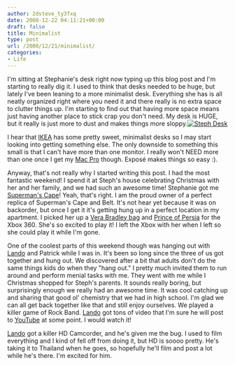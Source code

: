 ```yaml
---
author: 2dsteve_ty3fxq
date: 2008-12-22 04:11:21+00:00
draft: false
title: Minimalist
type: post
url: /2008/12/21/minimalist/
categories:
- Life
---
```


I'm sitting at Stephanie's desk right now typing up this blog post and I'm starting to really dig it. I used to think that desks needed to be huge, but lately I've been leaning to a more minimalist desk. Everything she has is all neatly organized right where you need it and there really is no extra space to clutter things up. I'm starting to find out that having more space means just having another place to stick crap you don't need. My desk is HUGE, but it really is just more to dust and makes things more sloppy.[![Steph Desk](http://www.bitsandbinary.com/wp-content/uploads/2008/12/steph-desk-2.thumbnail.jpg)
](http://www.bitsandbinary.com/wp-content/uploads/2008/12/steph-desk-2.jpg)

I hear that [IKEA](http://www.ikea.com/) has some pretty sweet, minimalist desks so I may start looking into getting something else. The only downside to something this small is that I can't have more than one monitor. I really won't NEED more than one once I get my [Mac Pro](http://store.apple.com/us/browse/home/shop_mac/family/mac_pro?mco=MTE2NjQ) though. Exposé makes things so easy :).

Anyway, that's not really why I started writing this post. I had the most fantastic weekend! I spend it at Steph's house celebrating Christmas with her and her family, and we had such an awesome time! Stephanie got me [Superman's Cape](http://www.entertainmentearth.com/prodinfo.asp?number=DC26905)! Yeah, that's right. I am the proud owner of a perfect replica of Superman's Cape and Belt. It's not hear yet because it was on backorder, but once I get it it's getting hung up in a perfect location in my apartment. I picked her up a [Vera Bradley bag](http://www.verabradley.com/Site/Store/ProductDetail.aspx?dept=7&sku=152%3a14) and [Prince of Persia](http://www.gamestop.com/Catalog/ProductDetails.aspx?product_id=71599) for the Xbox 360. She's so excited to play it! I left the Xbox with her when I left so she could play it while I'm gone.

One of the coolest parts of this weekend though was hanging out with [Lando](http://landoman.blogspot.com) and Patrick while I was in. It's been so long since the three of us got together and hung out. We discovered after a bit that adults don't do the same things kids do when they "hang out." I pretty much invited them to run around and perform menial tasks with me. They went with me while I Christmas shopped for Steph's parents. It sounds really boring, but surprisingly enough we really had an awesome time. It was cool catching up and sharing that good ol' chemistry that we had in high school. I'm glad we can all get back together like that and still enjoy ourselves. We played a killer game of Rock Band. [Lando](http://landoman.blogspot.com) got tons of video that I'm sure he will post to [YouTube](http://www.youtube.com) at some point. I would watch it!

[Lando](http://landoman.blogspot.com) got a killer HD Camcorder, and he's given me the bug. I used to film everything and I kind of fell off from doing it, but HD is soooo pretty. He's taking it to Thailand when he goes, so hopefully he'll film and post a lot while he's there. I'm excited for him.
